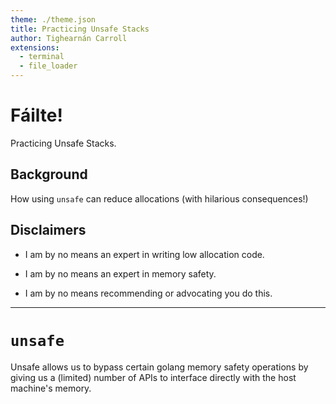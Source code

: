 ```yaml
---
theme: ./theme.json
title: Practicing Unsafe Stacks
author: Tighearnán Carroll
extensions:
  - terminal
  - file_loader
---
```

# Fáilte!

Practicing Unsafe Stacks.

<!-- stop -->

## Background

How using `unsafe` can reduce allocations (with hilarious consequences!)

<!-- stop -->

## Disclaimers

- I am by no means an expert in writing low allocation code.
<!-- stop -->

- I am by no means an expert in memory safety.
<!-- stop -->

- I am by no means recommending or advocating you do this.

---

# `unsafe`

Unsafe allows us to bypass certain golang memory safety operations by giving us a (limited) number of APIs to interface directly with the host machine's memory.


